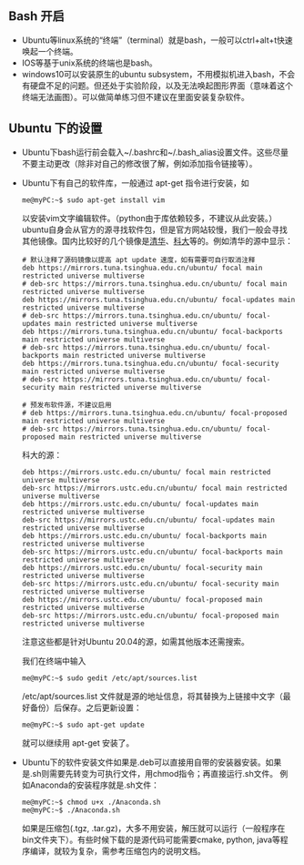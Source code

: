 ## Bash 开启
* Ubuntu等linux系统的“终端”（terminal）就是bash，一般可以ctrl+alt+t快速唤起一个终端。
* IOS等基于unix系统的终端也是bash。
* windows10可以安装原生的ubuntu subsystem，不用模拟机进入bash，不会有硬盘不足的问题。但还处于实验阶段，以及无法唤起图形界面（意味着这个终端无法画图）。可以做简单练习但不建议在里面安装复杂软件。

## Ubuntu 下的设置

* Ubuntu下bash运行前会载入~/.bashrc和~/.bash_alias设置文件。这些尽量不要主动更改（除非对自己的修改很了解，例如添加指令链接等）。
* Ubuntu下有自己的软件库，一般通过 apt-get 指令进行安装，如
  ```console
  me@myPC:~$ sudo apt-get install vim
  ```
  以安装vim文字编辑软件。（python由于库依赖较多，不建议从此安装。）
  ubuntu自身会从官方的源寻找软件包，但是官方网站较慢，我们一般会寻找其他镜像。国内比较好的几个镜像是[清华](https://mirror.tuna.tsinghua.edu.cn/help/ubuntu/)、[科大](https://mirrors.ustc.edu.cn/help/ubuntu.html)等的。例如清华的源中显示：
  ```
  # 默认注释了源码镜像以提高 apt update 速度，如有需要可自行取消注释
  deb https://mirrors.tuna.tsinghua.edu.cn/ubuntu/ focal main restricted universe multiverse
  # deb-src https://mirrors.tuna.tsinghua.edu.cn/ubuntu/ focal main restricted universe multiverse
  deb https://mirrors.tuna.tsinghua.edu.cn/ubuntu/ focal-updates main restricted universe multiverse
  # deb-src https://mirrors.tuna.tsinghua.edu.cn/ubuntu/ focal-updates main restricted universe multiverse
  deb https://mirrors.tuna.tsinghua.edu.cn/ubuntu/ focal-backports main restricted universe multiverse
  # deb-src https://mirrors.tuna.tsinghua.edu.cn/ubuntu/ focal-backports main restricted universe multiverse
  deb https://mirrors.tuna.tsinghua.edu.cn/ubuntu/ focal-security main restricted universe multiverse
  # deb-src https://mirrors.tuna.tsinghua.edu.cn/ubuntu/ focal-security main restricted universe multiverse

  # 预发布软件源，不建议启用
  # deb https://mirrors.tuna.tsinghua.edu.cn/ubuntu/ focal-proposed main restricted universe multiverse
  # deb-src https://mirrors.tuna.tsinghua.edu.cn/ubuntu/ focal-proposed main restricted universe multiverse
  ```
  科大的源：
  ```
  deb https://mirrors.ustc.edu.cn/ubuntu/ focal main restricted universe multiverse
  deb-src https://mirrors.ustc.edu.cn/ubuntu/ focal main restricted universe multiverse
  deb https://mirrors.ustc.edu.cn/ubuntu/ focal-updates main restricted universe multiverse
  deb-src https://mirrors.ustc.edu.cn/ubuntu/ focal-updates main restricted universe multiverse
  deb https://mirrors.ustc.edu.cn/ubuntu/ focal-backports main restricted universe multiverse
  deb-src https://mirrors.ustc.edu.cn/ubuntu/ focal-backports main restricted universe multiverse
  deb https://mirrors.ustc.edu.cn/ubuntu/ focal-security main restricted universe multiverse
  deb-src https://mirrors.ustc.edu.cn/ubuntu/ focal-security main restricted universe multiverse
  deb https://mirrors.ustc.edu.cn/ubuntu/ focal-proposed main restricted universe multiverse
  deb-src https://mirrors.ustc.edu.cn/ubuntu/ focal-proposed main restricted universe multiverse
  ```
  注意这些都是针对Ubuntu 20.04的源，如需其他版本还需搜索。

  我们在终端中输入
  ```console
  me@myPC:~$ sudo gedit /etc/apt/sources.list
  ```
  /etc/apt/sources.list 文件就是源的地址信息，将其替换为上链接中文字（最好备份）后保存。之后更新设置：
  ```console
  me@myPC:~$ sudo apt-get update
  ```
  就可以继续用 apt-get 安装了。
* Ubuntu下的软件安装文件如果是.deb可以直接用自带的安装器安装。如果是.sh则需要先转变为可执行文件，用chmod指令；再直接运行.sh文件。
  例如Anaconda的安装程序就是.sh文件：
  ```console
  me@myPC:~$ chmod u+x ./Anaconda.sh
  me@myPC:~$ ./Anaconda.sh
  ```
  如果是压缩包(.tgz, .tar.gz)，大多不用安装，解压就可以运行（一般程序在bin文件夹下）。有些时候下载的是源代码可能需要cmake, python, java等程序编译，就较为复杂，需参考压缩包内的说明文档。